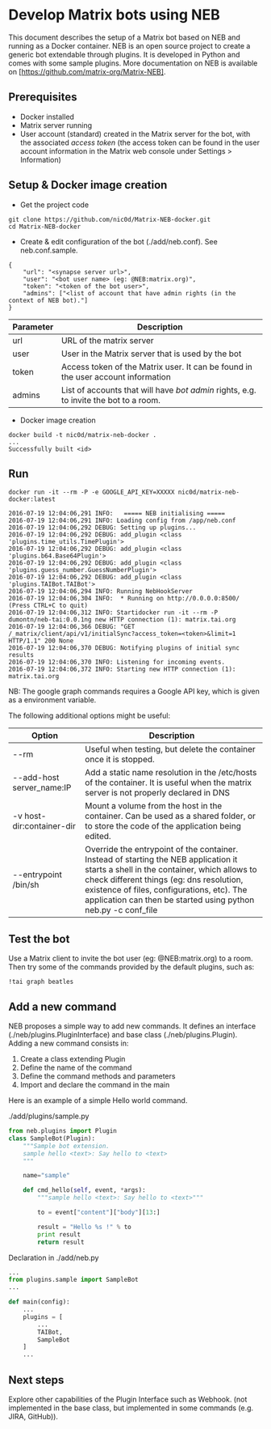 # Develop Matrix bots using NEB

This document describes the setup of a Matrix bot based on NEB and running as a Docker container. NEB is an open source project to create a generic bot extendable through plugins. It is developed in Python and comes with some sample plugins. More documentation on NEB is available on [https://github.com/matrix-org/Matrix-NEB].

## Prerequisites

* Docker installed
* Matrix server running
* User account (standard) created in the Matrix server for the bot, with the associated *access token* (the access token can be found in the user account information in the Matrix web console under Settings > Information)

## Setup & Docker image creation

* Get the project code

```
git clone https://github.com/nic0d/Matrix-NEB-docker.git
cd Matrix-NEB-docker
```
* Create & edit configuration of the bot (./add/neb.conf). See neb.conf.sample.

```
{
    "url": "<synapse server url>",
    "user": "<bot user name> (eg: @NEB:matrix.org)",
    "token": "<token of the bot user>",
    "admins": ["<list of account that have admin rights (in the context of NEB bot)."]    
}
```
| Parameter   | Description |
| ----------- | ----------- |
| url         | URL of the matrix server |
| user        | User in the Matrix server that is used by the bot |
| token       | Access token of the Matrix user. It can be found in the user account information |
| admins      | List of accounts that will have *bot admin* rights, e.g. to invite the bot to a room.

* Docker image creation

```
docker build -t nic0d/matrix-neb-docker .
...
Successfully built <id>
```

## Run

```
docker run -it --rm -P -e GOOGLE_API_KEY=XXXXX nic0d/matrix-neb-docker:latest

2016-07-19 12:04:06,291 INFO:   ===== NEB initialising =====
2016-07-19 12:04:06,291 INFO: Loading config from /app/neb.conf
2016-07-19 12:04:06,292 DEBUG: Setting up plugins...
2016-07-19 12:04:06,292 DEBUG: add_plugin <class 'plugins.time_utils.TimePlugin'>
2016-07-19 12:04:06,292 DEBUG: add_plugin <class 'plugins.b64.Base64Plugin'>
2016-07-19 12:04:06,292 DEBUG: add_plugin <class 'plugins.guess_number.GuessNumberPlugin'>
2016-07-19 12:04:06,292 DEBUG: add_plugin <class 'plugins.TAIBot.TAIBot'>
2016-07-19 12:04:06,294 INFO: Running NebHookServer
2016-07-19 12:04:06,304 INFO:  * Running on http://0.0.0.0:8500/ (Press CTRL+C to quit)
2016-07-19 12:04:06,312 INFO: Startidocker run -it --rm -P dumontn/neb-tai:0.0.1ng new HTTP connection (1): matrix.tai.org
2016-07-19 12:04:06,366 DEBUG: "GET /_matrix/client/api/v1/initialSync?access_token=<token>&limit=1 HTTP/1.1" 200 None
2016-07-19 12:04:06,370 DEBUG: Notifying plugins of initial sync results
2016-07-19 12:04:06,370 INFO: Listening for incoming events.
2016-07-19 12:04:06,372 INFO: Starting new HTTP connection (1): matrix.tai.org
```

NB: The google graph commands requires a Google API key, which is given as a environment variable.

The following additional options might be useful:

| Option | Description |
| ------ | ----------- |
| --rm  | Useful when testing, but delete the container once it is stopped. |
| --add-host server_name:IP | Add a static name resolution in the /etc/hosts of the container. It is useful when the matrix server is not properly declared in DNS |
| -v host-dir:container-dir | Mount a volume from the host in the container. Can be used as a shared folder, or to store the code of the application being edited. |
| --entrypoint /bin/sh | Override the entrypoint of the container. Instead of starting the NEB application it starts a shell in the container, which allows to check different things (eg: dns resolution, existence of files, configurations, etc). The application can then be started using python neb.py -c conf_file

## Test the bot

Use a Matrix client to invite the bot user (eg: @NEB:matrix.org) to a room. Then try some of the commands provided by the default plugins, such as:

```
!tai graph beatles
```

## Add a new command

NEB proposes a simple way to add new commands. It defines an interface (./neb/plugins.PluginInterface) and base class (./neb/plugins.Plugin).
Adding a new command consists in:

1. Create a class extending Plugin
2. Define the name of the command
3. Define the command methods and parameters
4. Import and declare the command in the main

Here is an example of a simple Hello world command.

./add/plugins/sample.py
```python
from neb.plugins import Plugin
class SampleBot(Plugin):
    """Sample bot extension.
    sample hello <text>: Say hello to <text>
    """

    name="sample"

    def cmd_hello(self, event, *args):
        """sample hello <text>: Say hello to <text>"""

        to = event["content"]["body"][13:]

        result = "Hello %s !" % to
        print result
        return result
```

Declaration in ./add/neb.py
```python
...
from plugins.sample import SampleBot
...

def main(config):
    ...
    plugins = [
        ...
        TAIBot,
        SampleBot
    ]
    ...
```

## Next steps

Explore other capabilities of the Plugin Interface such as Webhook. (not implemented in the base class, but implemented in some commands (e.g. JIRA, GitHub)).
